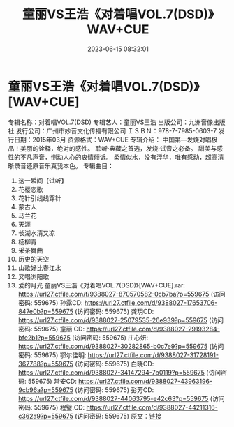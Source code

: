 ﻿---
title: 童丽VS王浩《对着唱VOL.7(DSD)》WAV+CUE
date: 2023-06-15 08:32:01
categories: WAV车载音乐、镜像
tags: 华语中文
---
# 童丽VS王浩《对着唱VOL.7(DSD)》[WAV+CUE]

专辑名称：对着唱VOL.7(DSD)
专辑艺人：童丽VS王浩
出版公司：九洲音像出版社
发行公司：广州市妙音文化传播有限公司
ＩＳＢＮ：978-7-7985-0603-7
发行日期：2015年03月
资源格式：WAV+CUE
专辑介绍：
中国第—发烧对唱极品！美丽的诠释，绝对的感性。
聆听·典藏之首选，发烧·试音之必备。
甜美与感性的不凡声音，恻动人心的衷情倾诉。
柔情似水，没有浮华，唯有感动，超高清晣录音还原音乐真我本色。
专辑曲目：
01. 这一瞬间【试听】
02. 花楼恋歌
03. 花针引线线穿针
04. 蒙古人
05. 马兰花
06. 天涯
07. 长湖水清又凉
08. 杨柳青
09. 采茶舞曲
10. 历史的天空
11. 山歌好比春江水
12. 又唱浏阳歌
13. 爱的月光
童丽VS王浩《对着唱VOL.7(DSD)》[WAV+CUE].rar: https://url27.ctfile.com/f/9388027-870570582-0cb7ba?p=559675
(访问密码: 559675)
孙露CD: https://url27.ctfile.com/d/9388027-17653706-847e0b?p=559675
(访问密码: 559675)
龚玥CD: https://url27.ctfile.com/d/9388027-25079535-26e939?p=559675
(访问密码: 559675)
童丽 CD: https://url27.ctfile.com/d/9388027-29193284-bfe2b1?p=559675
(访问密码: 559675)
庄心妍: https://url27.ctfile.com/d/9388027-30282865-b0c7e9?p=559675
(访问密码: 559675)
鄂尔佳明: https://url27.ctfile.com/d/9388027-31728191-367788?p=559675
(访问密码: 559675)
白晓CD: https://url27.ctfile.com/d/9388027-34147294-7b0119?p=559675
(访问密码: 559675)
常安CD: https://url27.ctfile.com/d/9388027-43963196-9cb96a?p=559675
(访问密码: 559675)
彭芳CD: https://url27.ctfile.com/d/9388027-44063795-e42c63?p=559675
(访问密码: 559675)
程璧.CD: https://url27.ctfile.com/d/9388027-44211316-c362a9?p=559675
(访问密码: 559675)
原文：[链接](https://blog.sina.com.cn/s/blog_1647c7e76010312cd.html)